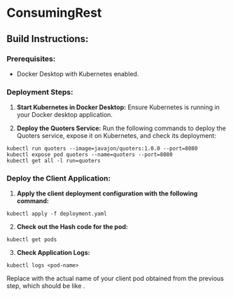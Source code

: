 # ConsumingRest
## Build Instructions:

### Prerequisites:
- Docker Desktop with Kubernetes enabled.

### Deployment Steps:

1. **Start Kubernetes in Docker Desktop:**
   Ensure Kubernetes is running in your Docker desktop application.

2. **Deploy the Quoters Service:**
   Run the following commands to deploy the Quoters service, expose it on Kubernetes, and check its deployment:
```
kubectl run quoters --image=javajon/quoters:1.0.0 --port=8080
kubectl expose pod quoters --name=quoters --port=8080
kubectl get all -l run=quoters
```

### Deploy the Client Application:
1. **Apply the client deployment configuration with the following command:**
```
kubectl apply -f deployment.yaml
```
2. **Check out the Hash code for the pod:**
```
kubectl get pods                      
```
3. **Check Application Logs:**
```
kubectl logs <pod-name>
```
Replace <pod-name> with the actual name of your client pod obtained from the previous step, which should be like <consumingrest-the Hash code K8s automatically generated for the pod>.   